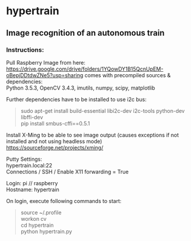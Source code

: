 # hypertrain
## Image recognition of an autonomous train

### Instructions:
Pull Raspberry Image from here: https://drive.google.com/drive/folders/1YQowDY1B15QcnUpEM-oBepjDDtdwZNe5?usp=sharing
comes with precompiled sources & dependencies:\
Python 3.5.3, OpenCV 3.4.3, imutils, numpy, scipy, matplotlib

Further dependencies have to be installed to use i2c bus:
> sudo apt-get install build-essential libi2c-dev i2c-tools python-dev libffi-dev\
> pip install smbus-cffi==0.5.1

Install X-Ming to be able to see image output (causes exceptions if not installed and not using headless mode)\
https://sourceforge.net/projects/xming/

Putty Settings:\
hypertrain.local:22\
Connections / SSH / Enable X11 forwarding = True

Login: pi // raspberry\
Hostname: hypertrain

On login, execute following commands to start:
> source ~/.profile\
> workon cv\
> cd hypertrain\
> python hypertrain.py
